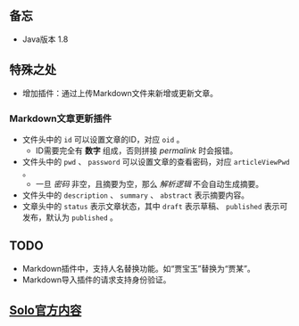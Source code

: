 ## 备忘
- Java版本 1.8
## 特殊之处
- 增加插件：通过上传Markdown文件来新增或更新文章。

### Markdown文章更新插件
- 文件头中的 `id` 可以设置文章的ID，对应 `oid` 。
  - ID需要完全有 **数字** 组成，否则拼接 *permalink* 时会报错。
- 文件头中的 `pwd` 、 `password` 可以设置文章的查看密码，对应 `articleViewPwd` 。
  - 一旦 *密码* 非空，且摘要为空，那么 *解析逻辑* 不会自动生成摘要。
- 文件头中的 `description` 、 `summary` 、 `abstract` 表示摘要内容。
- 文章头中的 `status` 表示文章状态，其中 `draft` 表示草稿、 `published` 表示可发布，默认为 `published` 。

## TODO
- Markdown插件中，支持人名替换功能。如“贾宝玉”替换为“贾某”。
- Markdown导入插件的请求支持身份验证。

## [Solo官方内容](solo.md)
